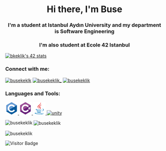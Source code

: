 


<h1 align="center">Hi there, I'm Buse</h1>
<h3 align="center">I'm a student at Istanbul Aydın University and my department is Software Engineering </h3>
<h3 align="center">I'm also student at Ecole 42 Istanbul </h3>

[![bkeklik's 42 stats](https://badge42.vercel.app/api/v2/cl5n4c7tx013608ld0th7afn2/stats?cursusId=21&coalitionId=227)](https://github.com/JaeSeoKim/badge42)

<h3 align="left">Connect with me:</h3>
<p align="left">
<a href="https://twitter.com/busekeklk" target="blank"><img align="center" src="https://raw.githubusercontent.com/rahuldkjain/github-profile-readme-generator/master/src/images/icons/Social/twitter.svg" alt="busekeklk" height="30" width="40" /></a>
<a href="https://instagram.com/busekeklik_" target="blank"><img align="center" src="https://raw.githubusercontent.com/rahuldkjain/github-profile-readme-generator/master/src/images/icons/Social/instagram.svg" alt="busekeklik_" height="30" width="40" /></a>
<a href="https://linkedin.com/in/buse-keklik" target="blank"><img align="center" src="https://raw.githubusercontent.com/rahuldkjain/github-profile-readme-generator/master/src/images/icons/Social/linked-in-alt.svg" alt="busekeklik" height="30" width="40" /></a>
</p>

<h3 align="left">Languages and Tools:</h3>
<p align="left"> <a href="https://www.cprogramming.com/" target="_blank" rel="noreferrer"> <img src="https://raw.githubusercontent.com/devicons/devicon/master/icons/c/c-original.svg" alt="c" width="40" height="40"/> </a> <a href="https://www.w3schools.com/cs/" target="_blank" rel="noreferrer"> <img src="https://raw.githubusercontent.com/devicons/devicon/master/icons/csharp/csharp-original.svg" alt="csharp" width="40" height="40"/> </a> <a href="https://www.java.com" target="_blank" rel="noreferrer"> <img src="https://raw.githubusercontent.com/devicons/devicon/master/icons/java/java-original.svg" alt="java" width="40" height="40"/> </a> <a href="https://unity.com/" target="_blank" rel="noreferrer"> <img src="https://www.vectorlogo.zone/logos/unity3d/unity3d-icon.svg" alt="unity" width="40" height="40"/> </a> </p>

<p><img align="left" src="https://github-readme-stats.vercel.app/api/top-langs?username=busekeklik&show_icons=true&locale=en&layout=compact" alt="busekeklik" /></p>

<p>&nbsp;<img align="center" src="https://github-readme-stats.vercel.app/api?username=busekeklik&show_icons=true&locale=en" alt="busekeklik" /></p>

<p><img align="center" src="https://github-readme-streak-stats.herokuapp.com/?user=busekeklik&" alt="busekeklik" /></p>

![Visitor Badge](https://visitor-badge.laobi.icu/badge?page_id=busekeklik.busekeklik)
